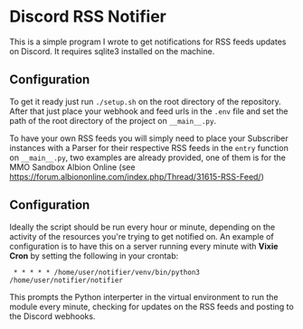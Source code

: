 # Discord RSS Notifier

This is a simple program I wrote to get notifications for RSS feeds updates on Discord.
It requires sqlite3 installed on the machine.

## Configuration 
To get it ready just run `./setup.sh` on the root directory of the repository.
After that just place your webhook and feed urls in the `.env` file and set the path of the root directory of the project on `__main__.py`.

To have your own RSS feeds you will simply need to place your Subscriber instances with a Parser for their respective RSS feeds in the `entry` function on `__main__.py`, two examples are already provided, one of them is for the MMO Sandbox Albion Online (see https://forum.albiononline.com/index.php/Thread/31615-RSS-Feed/)

## Configuration
Ideally the script should be run every hour or minute, depending on the activity of the resources you're trying to get notified on.
An example of configuration is to have this on a server running every minute with **Vixie Cron** by setting the following in your crontab: 

``` * * * * * /home/user/notifier/venv/bin/python3 /home/user/notifier/notifier```

This prompts the Python interperter in the virtual environment to run the module every minute, checking for updates on the RSS feeds and posting to the Discord webhooks.